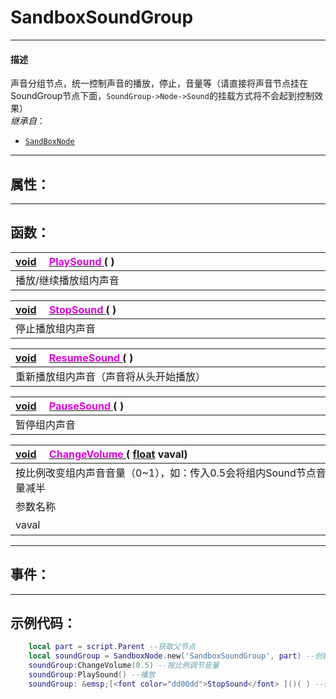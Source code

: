 # SandboxSoundGroup
------------------------------------------------------------------------------------------
#### 描述

声音分组节点，统一控制声音的播放，停止，音量等（请直接将声音节点挂在SoundGroup节点下面，`SoundGroup->Node->Sound`的挂载方式将不会起到控制效果）<br>
*继承自*：

*  [`SandBoxNode`](/Api/Class/SandBoxNode.md)

------------------------------------------------------------------------------------------
## 属性：

------------------------------------------------------------------------------------------
## 函数：

|<div style="width:925px">[void](/Api/Parameter/void.md) &emsp;[<font color="dd00dd">PlaySound</font> ]()( )</div>|
|:-----------------------|
|播放/继续播放组内声音            |



|<div style="width:925px">[void](/Api/Parameter/void.md)  &emsp;[<font color="dd00dd">StopSound</font> ]()( )</div>|
|:---|
|停止播放组内声音|

|<div style="width:925px">[void](/Api/Parameter/void.md)  &emsp;[<font color="dd00dd">ResumeSound</font> ]()( )</div>|
|:---|
|重新播放组内声音（声音将从头开始播放）|

|<div style="width:925px">[void](/Api/Parameter/void.md)  &emsp;[<font color="dd00dd">PauseSound</font> ]()( )</div>|
|:---|
|暂停组内声音|

|<div style="width:500px">[void](/Api/Parameter/void.md)  &emsp;[<font color="dd00dd">ChangeVolume</font> ]()( [float](/Api/DataType/Float.md) vaval)</div>|<div style="width:100px"></div>|<div style="width:45px"></div>|<div style="width:400px"></div>|
|:---|:---|:---|:---|
|按比例改变组内声音音量（0~1），如：传入0.5会将组内Sound节点音量减半||||
|参数名称|类别|默认|描述|
|vaval|float||置组内声音音量（0~1），0.5音量减半|

------------------------------------------------------------------------------------------
## 事件：

------------------------------------------------------------------------------------------
## 示例代码：

```lua
	local part = script.Parent --获取父节点
	local soundGroup = SandboxNode.new('SandboxSoundGroup', part) --创建Sound节点
	soundGroup:ChangeVolume(0.5) --按比例调节音量
	soundGroup:PlaySound() --播放
	soundGroup: &emsp;[<font color="dd00dd">StopSound</font> ]()( ) --停止
```